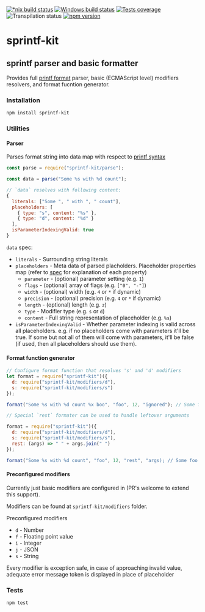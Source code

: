 [![*nix build status][nix-build-image]][nix-build-url]
[![Windows build status][win-build-image]][win-build-url]
[![Tests coverage][cov-image]][cov-url]
![Transpilation status][transpilation-image]
[![npm version][npm-image]][npm-url]

# sprintf-kit

## sprintf parser and basic formatter

Provides full [printf format](https://en.wikipedia.org/wiki/Printf_format_string) parser, basic (ECMAScript level) modifiers resolvers, and format fucntion generator.

### Installation

```bash
npm install sprintf-kit
```

### Utilities

#### Parser

Parses format string into data map with respect to [printf syntax](https://en.wikipedia.org/wiki/Printf_format_string)

```javascript
const parse = require("sprintf-kit/parse");

const data = parse("Some %s with %d count");

// `data` resolves with following content:
{
  literals: ["Some ", " with ", " count"],
  placeholders: [
    { type: "s", content: "%s" },
    { type: "d", content: "%d" }
  ],
  isParameterIndexingValid: true
}
```

`data` spec:

* `literals` - Surrounding string literals
* `placeholders` - Meta data of parsed placholders.
  Placeholder properties map (refer to [spec](https://en.wikipedia.org/wiki/Printf_format_string) for explanation of each property)
  * `parameter` - (optional) parameter setting (e.g. `1`)
  * `flags` - (optional) array of flags (e.g. `["0", "-"]`)
  * `width` - (optional) width (e.g. `4` or `*` if dynamic)
  * `precision` - (optional) precision (e.g. `4` or `*` if dynamic)
  * `length` - (optional) length (e.g. `z`)
  * `type` - Modifier type (e.g. `s` or `d`)
  * `content` - Full string representation of placeholder (e.g. `%s`)
* `isParameterIndexingValid` - Whether parameter indexing is valid across all placeholders.
  e.g. if no placeholders come with parameters it'll be true. If some but not all of them will come with parameters, it'll be false (if used, then all placeholders should use them).

#### Format function generator

```javascript
// Configure format function that resolves 's' and 'd' modifiers
let format = require("sprintf-kit")({
  d: require("sprintf-kit/modifiers/d"),
  s: require("sprintf-kit/modifiers/s")
});

format("Some %s with %d count %x boo", "foo", 12, "ignored"); // Some foo with 12 count %x boo

// Special `rest` formater can be used to handle leftover arguments

format = require("sprintf-kit")({
  d: require("sprintf-kit/modifiers/d"),
  s: require("sprintf-kit/modifiers/s"),
  rest: (args) => " " + args.join(" ")
});

format("Some %s with %d count", "foo", 12, "rest", "args); // Some foo with 12 count rest args
```

#### Preconfigured modifiers

Currently just basic modifiers are configured in (PR's welcome to extend this support).

Modifiers can be found at `sprintf-kit/modifiers` folder.

Preconfigured modifiers

* `d` - Number
* `f` - Floating point value
* `i` - Integer
* `j` - JSON
* `s` - String

Every modifier is exception safe, in case of approaching invalid value, adequate error message token is displayed in place of placeholder

### Tests

```bash
npm test
```

[nix-build-image]: https://semaphoreci.com/api/v1/medikoo-org/sprintf-kit/branches/master/badge.svg
[nix-build-url]: https://semaphoreci.com/medikoo-org/sprintf-kit
[win-build-image]: https://ci.appveyor.com/api/projects/status/o3dnowm0ftn21u61?svg=true
[win-build-url]: https://ci.appveyor.com/api/projects/status/o3dnowm0ftn21u61
[cov-image]: https://img.shields.io/codecov/c/github/medikoo/sprintf-kit.svg
[cov-url]: https://codecov.io/gh/medikoo/sprintf-kit
[transpilation-image]: https://img.shields.io/badge/transpilation-free-brightgreen.svg
[npm-image]: https://img.shields.io/npm/v/sprintf-kit.svg
[npm-url]: https://www.npmjs.com/package/sprintf-kit
